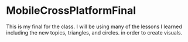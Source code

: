 # MobileCrossPlatformFinal
This is my final for the class. I will be using many of the lessons I learned including the new topics, triangles, and circles. in order to create visuals. 

